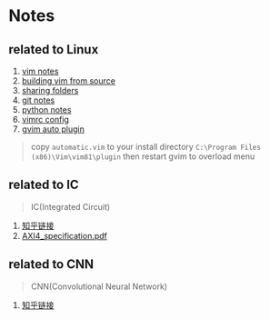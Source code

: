 # Notes  
## related to Linux  
1. [vim notes](https://github.com/cliangx/LinuxNotes/blob/master/vim.md)
2. [building vim from source](https://github.com/cliangx/LinuxNotes/blob/master/building_vim_from_source.md)
3. [sharing folders](https://github.com/cliangx/LinuxNotes/blob/master/samba.md)
4. [git notes](https://github.com/cliangx/LinuxNotes/blob/master/git-cheatsheet.pdf)
5. [python notes](https://github.com/cliangx/LinuxNotes/blob/master/python.md)
6. [vimrc config](https://github.com/cliang935/Notes/blob/master/.vimrc)
7. [gvim auto plugin](https://www.vim.org/scripts/script.php?script_id=4067)
  > copy `automatic.vim` to your install directory `C:\Program Files (x86)\Vim\vim81\plugin`
  > then restart gvim to overload menu
## related to IC
> IC(Integrated Circuit)
1. [知乎链接](https://www.zhihu.com/collection/547199537)
2. [AXI4_specification.pdf](http://www.gstitt.ece.ufl.edu/courses/fall15/eel4720_5721/labs/refs/AXI4_specification.pdf)
## related to CNN
> CNN(Convolutional Neural Network)
1. [知乎链接](https://www.zhihu.com/collection/568084211)
